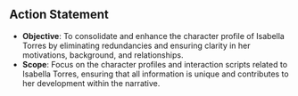 ## Action Statement
- **Objective**: To consolidate and enhance the character profile of Isabella Torres by eliminating redundancies and ensuring clarity in her motivations, background, and relationships.
- **Scope**: Focus on the character profiles and interaction scripts related to Isabella Torres, ensuring that all information is unique and contributes to her development within the narrative.